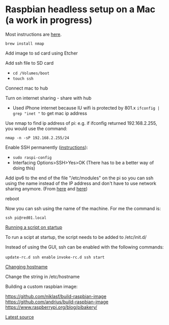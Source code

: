 # Raspbian headless setup on a Mac (a work in progress)

Most instructions are [here](https://medium.com/@viveks3th/how-to-bootstrap-a-headless-raspberry-pi-with-a-mac-6eba3be20b26).

`brew install nmap`

Add image to sd card using Etcher

Add ssh file to SD card
 - `cd /Volumes/boot`
 - `touch ssh`

Connect mac to hub

Turn on internet sharing - share with hub
- Used iPhone internet because IU wifi is protected by 801.x 
`ifconfig | grep "inet "` to get mac ip address

Use nmap to find ip address of pi: e.g. if ifconfig returned 192.168.2.255, 
you would use the command: 

`nmap -n -sP 192.168.2.255/24`

Enable SSH permanently 
([instructions](https://www.raspberrypi.org/documentation/remote-access/ssh/)):
 - `sudo raspi-config`
 - Interfacing Options>SSH>Yes>OK (There has to be a better way of doing this)
 
Add ipv6 to the end of the file "/etc/modules" on the pi so you can ssh using the name 
instead of the IP address and don't have to use network sharing anymore. (From [here](https://raspberrypi.stackexchange.com/questions/19579/ssh-into-pi-from-mac-over-direct-ethernet-connection) 
and [here](https://bneijt.nl/blog/post/enable-ipv6-on-your-raspberry-pi/))

reboot

Now you can ssh using the name of the machine. For me the command is:

`ssh pi@red01.local`

[Running a script on startup](https://raspberrypi.stackexchange.com/questions/8734/execute-script-on-start-up)

To run a scipt at startup, the script needs to be added to /etc/init.d/

Instead of using the GUI, ssh can be enabled with the following commands:

`update-rc.d ssh enable`
`invoke-rc.d ssh start`

[Changing hostname](https://raspberrypi.stackexchange.com/questions/44955/config-txt-hostname)

Change the string in /etc/hostname

Building a custom raspbian image:

https://github.com/niklasf/build-raspbian-image
https://github.com/andrius/build-raspbian-image
https://www.raspberrypi.org/blog/pibakery/

[Latest source](http://archive.raspbian.org/raspbian/dists/stretch/)